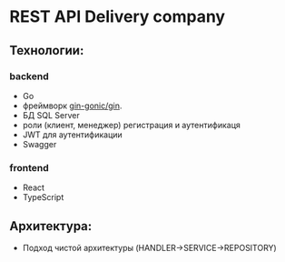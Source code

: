 # REST API Delivery company

## Технологии:
### backend
- Go
- фреймворк <a href="https://github.com/gin-gonic/gin">gin-gonic/gin</a>.
- БД SQL Server
- роли (клиент, менеджер) регистрация и аутентификаця
- JWT для аутентификации
- Swagger
### frontend
- React
- TypeScript

## Архитектура:
- Подход чистой архитектуры (HANDLER->SERVICE->REPOSITORY)
